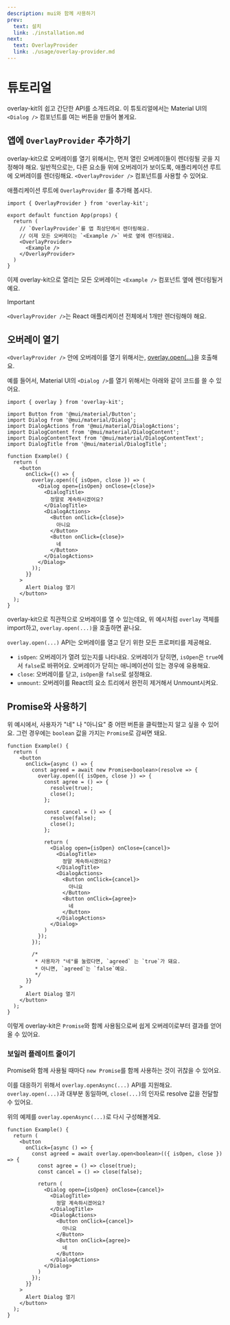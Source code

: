 ```yaml
---
description: mui와 함께 사용하기
prev:
  text: 설치
  link: ./installation.md
next:
  text: OverlayProvider
  link: ./usage/overlay-provider.md
---
```


# 튜토리얼

overlay-kit의 쉽고 간단한 API를 소개드려요. 이 튜토리얼에서는 Material UI의 `<Dialog />` 컴포넌트를 여는 버튼을 만들어 볼게요.

## 앱에 `OverlayProvider` 추가하기

overlay-kit으로 오버레이를 열기 위해서는, 먼저 열린 오버레이들이 렌더링될 곳을 지정해야 해요. 일반적으로는, 다른 요소들 위에 오버레이가 보이도록, 애플리케이션 루트에 오버레이를 렌더링해요.
`<OverlayProvider />` 컴포넌트를 사용할 수 있어요.

애플리케이션 루트에 `OverlayProvider` 를 추가해 봅시다.

```tsx{1,7,9}
import { OverlayProvider } from 'overlay-kit';

export default function App(props) {
  return (
    // `OverlayProvider`를 앱 최상단에서 렌더링해요.
    // 이제 모든 오버레이는 `<Example />` 바로 옆에 렌더링돼요.
    <OverlayProvider>
      <Example />
    </OverlayProvider>
  )
}
```

이제 overlay-kit으로 열리는 모든 오버레이는 `<Example />` 컴포넌트 옆에 렌더링될거예요.

> [!IMPORTANT]
> `<OverlayProvider />`는 React 애플리케이션 전체에서 1개만 렌더링해야 해요.

## 오버레이 열기

`<OverlayProvider />` 안에 오버레이를 열기 위해서는, [overlay.open(...)](../usage/open-overlay.md)을 호출해요.

예를 들어서, Material UI의 `<Dialog />`를 열기 위해서는 아래와 같이 코드를 쓸 수 있어요.

```tsx{1,14-28}
import { overlay } from 'overlay-kit';

import Button from '@mui/material/Button';
import Dialog from '@mui/material/Dialog';
import DialogActions from '@mui/material/DialogActions';
import DialogContent from '@mui/material/DialogContent';
import DialogContentText from '@mui/material/DialogContentText';
import DialogTitle from '@mui/material/DialogTitle';

function Example() {
  return (
    <button
      onClick={() => {
        overlay.open(({ isOpen, close }) => (
          <Dialog open={isOpen} onClose={close}>
            <DialogTitle>
              정말로 계속하시겠어요?
            </DialogTitle>
            <DialogActions>
              <Button onClick={close}>
                아니요
              </Button>
              <Button onClick={close}>
                네
              </Button>
            </DialogActions>
          </Dialog>
        ));
      }}
    >
      Alert Dialog 열기
    </button>
  );
}
```

overlay-kit으로 직관적으로 오버레이를 열 수 있는데요, 위 예시처럼 `overlay` 객체를 import하고, `overlay.open(...)`을 호출하면 끝나요.

`overlay.open(...)` API는 오버레이를 열고 닫기 위한 모든 프로퍼티를 제공해요.

- `isOpen`: 오버레이가 열려 있는지를 나타내요. 오버레이가 닫히면, `isOpen`은 `true`에서 `false`로 바뀌어요. 오버레이가 닫히는 애니메이션이 있는 경우에 유용해요.
- `close`: 오버레이를 닫고, `isOpen`을 `false`로 설정해요.
- `unmount`: 오버레이를 React의 요소 트리에서 완전히 제거해서 Unmount시켜요.

## Promise와 사용하기

위 예시에서, 사용자가 "네" 나 "아니요" 중 어떤 버튼을 클릭했는지 알고 싶을 수 있어요. 그런 경우에는 `boolean` 값을 가지는 `Promise`로 감싸면 돼요.

```tsx{5,7-10,12-15,35-38}
function Example() {
  return (
    <button
      onClick={async () => {
        const agreed = await new Promise<boolean>(resolve => {
          overlay.open(({ isOpen, close }) => {
            const agree = () => {
              resolve(true);
              close();
            };

            const cancel = () => {
              resolve(false);
              close();
            };

            return (
              <Dialog open={isOpen} onClose={cancel}>
                <DialogTitle>
                  정말 계속하시겠어요?
                </DialogTitle>
                <DialogActions>
                  <Button onClick={cancel}>
                    아니요
                  </Button>
                  <Button onClick={agree}>
                    네
                  </Button>
                </DialogActions>
              </Dialog>
            )
          });
        });

        /*
         * 사용자가 "네"를 눌렀다면, `agreed` 는 `true`가 돼요.
         * 아니면, `agreed`는 `false`예요.
         */
      }}
    >
      Alert Dialog 열기
    </button>
  );
}
```

이렇게 overlay-kit은 `Promise`와 함께 사용됨으로써 쉽게 오버레이로부터 결과를 얻어올 수 있어요.

### 보일러 플레이트 줄이기

Promise와 함께 사용될 때마다 `new Promise`를 함께 사용하는 것이 귀찮을 수 있어요.

이를 대응하기 위해서 `overlay.openAsync(...)` API를 지원해요. `overlay.open(...)`과 대부분 동일하며, `close(...)`의 인자로 resolve 값을 전달할 수 있어요.

위의 예제를 `overlay.openAsync(...)`로 다시 구성해볼게요.

```tsx{5-24}
function Example() {
  return (
    <button
      onClick={async () => {
        const agreed = await overlay.open<boolean>(({ isOpen, close }) => {
          const agree = () => close(true);
          const cancel = () => close(false);

          return (
            <Dialog open={isOpen} onClose={cancel}>
              <DialogTitle>
                정말 계속하시겠어요?
              </DialogTitle>
              <DialogActions>
                <Button onClick={cancel}>
                  아니요
                </Button>
                <Button onClick={agree}>
                  네
                </Button>
              </DialogActions>
            </Dialog>
          )
        });
      }}
    >
      Alert Dialog 열기
    </button>
  );
}
```
